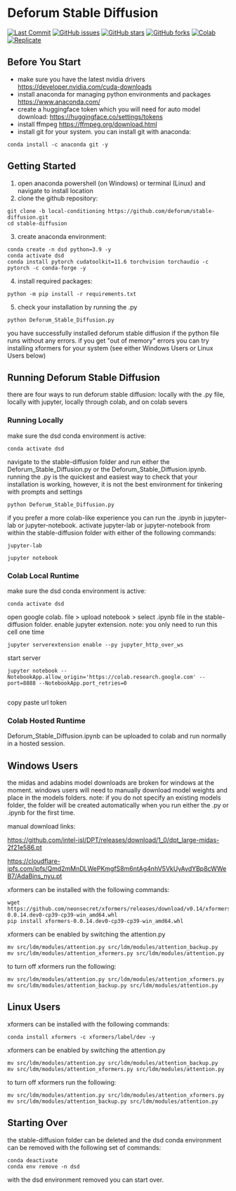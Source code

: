 
# Deforum Stable Diffusion

<p align="left">
    <a href="https://github.com/deforum/stable-diffusion/commits"><img alt="Last Commit" src="https://img.shields.io/github/last-commit/deforum/stable-diffusion"></a>
    <a href="https://github.com/deforum/stable-diffusion/issues"><img alt="GitHub issues" src="https://img.shields.io/github/issues/deforum/stable-diffusion"></a>
    <a href="https://github.com/deforum/stable-diffusion/stargazers"><img alt="GitHub stars" src="https://img.shields.io/github/stars/deforum/stable-diffusion"></a>
    <a href="https://github.com/deforum/stable-diffusion/network"><img alt="GitHub forks" src="https://img.shields.io/github/forks/deforum/stable-diffusion"></a>
    <a href="https://colab.research.google.com/github/deforum/stable-diffusion/blob/main/Deforum_Stable_Diffusion.ipynb"><img alt="Colab" src="https://colab.research.google.com/assets/colab-badge.svg"></a>  
    <a href="https://replicate.com/deforum/deforum_stable_diffusion"><img alt="Replicate" src="https://replicate.com/deforum/deforum_stable_diffusion/badge"></a>
</p>

## Before You Start
- make sure you have the latest nvidia drivers https://developer.nvidia.com/cuda-downloads
- install anaconda for managing python environments and packages https://www.anaconda.com/
- create a huggingface token which you will need for auto model download: https://huggingface.co/settings/tokens
- install ffmpeg https://ffmpeg.org/download.html
- install git for your system. you can install git with anaconda:
```
conda install -c anaconda git -y

```

## Getting Started
1. open anaconda powershell (on Windows) or terminal (Linux) and navigate to install location
2. clone the github repository:
```
git clone -b local-conditioning https://github.com/deforum/stable-diffusion.git
cd stable-diffusion

```
3. create anaconda environment:
```
conda create -n dsd python=3.9 -y
conda activate dsd
conda install pytorch cudatoolkit=11.6 torchvision torchaudio -c pytorch -c conda-forge -y

```
4. install required packages:
```
python -m pip install -r requirements.txt

```
5. check your installation by running the .py
```
python Deforum_Stable_Diffusion.py

```
you have successfully installed deforum stable diffusion if the python file runs without any errors. if you get "out of memory" errors you can try installing xformers for your system (see either Windows Users or Linux Users below)


## Running Deforum Stable Diffusion
there are four ways to run deforum stable diffusion: locally with the .py file, locally with jupyter, locally through colab, and on colab severs

### Running Locally
make sure the dsd conda environment is active:
```
conda activate dsd

```
navigate to the stable-diffusion folder and run either the Deforum_Stable_Diffusion.py or the Deforum_Stable_Diffusion.ipynb. running the .py is the quickest and easiest way to check that your installation is working, however, it is not the best environment for tinkering with prompts and settings
```
python Deforum_Stable_Diffusion.py

```
if you prefer a more colab-like experience you can run the .ipynb in jupyter-lab or jupyter-notebook. activate jupyter-lab or jupyter-notebook from within the stable-diffusion folder with either of the following commands:
```
jupyter-lab

```
```
jupyter notebook

```


### Colab Local Runtime
make sure the dsd conda environment is active:
```
conda activate dsd

```
open google colab. file > upload notebook > select .ipynb file in the stable-diffusion folder. enable jupyter extension. note: you only need to run this cell one time
```
jupyter serverextension enable --py jupyter_http_over_ws

```
start server
```
jupyter notebook --NotebookApp.allow_origin='https://colab.research.google.com' --port=8888 --NotebookApp.port_retries=0
  
```
copy paste url token


### Colab Hosted Runtime
Deforum_Stable_Diffusion.ipynb can be uploaded to colab and run normally in a hosted session.


## Windows Users
the midas and adabins model downloads are broken for windows at the moment. windows users will need to manually download model weights and place in the models folders. note: if you do not specify an existing models folder, the folder will be created automatically when you run either the .py or .ipynb for the first time.

manual download links:

https://github.com/intel-isl/DPT/releases/download/1_0/dpt_large-midas-2f21e586.pt

https://cloudflare-ipfs.com/ipfs/Qmd2mMnDLWePKmgfS8m6ntAg4nhV5VkUyAydYBp8cWWeB7/AdaBins_nyu.pt

xformers can be installed with the following commands:
```
wget https://github.com/neonsecret/xformers/releases/download/v0.14/xformers-0.0.14.dev0-cp39-cp39-win_amd64.whl
pip install xformers-0.0.14.dev0-cp39-cp39-win_amd64.whl

```
xformers can be enabled by switching the attention.py
```
mv src/ldm/modules/attention.py src/ldm/modules/attention_backup.py
mv src/ldm/modules/attention_xformers.py src/ldm/modules/attention.py

```
to turn off xformers run the following:
```
mv src/ldm/modules/attention.py src/ldm/modules/attention_xformers.py 
mv src/ldm/modules/attention_backup.py src/ldm/modules/attention.py

```

## Linux Users
xformers can be installed with the following commands:
```
conda install xformers -c xformers/label/dev -y

```
xformers can be enabled by switching the attention.py
```
mv src/ldm/modules/attention.py src/ldm/modules/attention_backup.py
mv src/ldm/modules/attention_xformers.py src/ldm/modules/attention.py

```
to turn off xformers run the following:
```
mv src/ldm/modules/attention.py src/ldm/modules/attention_xformers.py 
mv src/ldm/modules/attention_backup.py src/ldm/modules/attention.py

```


## Starting Over
the stable-diffusion folder can be deleted and the dsd conda environment can be removed with the following set of commands:
```
conda deactivate
conda env remove -n dsd

```
with the dsd environment removed you can start over.
